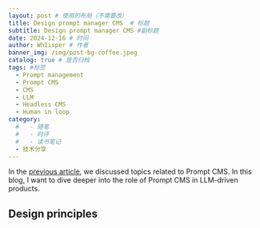 ```yaml
---
layout: post # 使用的布局（不需要改）
title: Design prompt manager CMS  # 标题
subtitle: Design prompt manager CMS #副标题
date: 2024-12-16 # 时间
author: Wh1isper # 作者
banner_img: /img/post-bg-coffee.jpeg
catalog: true # 是否归档
tags: #标签
  - Prompt management
  - Prompt CMS
  - CMS
  - LLM
  - Headless CMS
  - Human in loop
category:
  #   - 随笔
  #   - 时评
  #   - 读书笔记
  - 技术分享
---
```


In the [previous article](https://blog.wh1isper.top/2024/12/14/2024-12-15-human-in-loop/), we discussed topics related to Prompt CMS. In this blog, I want to dive deeper into the role of Prompt CMS in LLM-driven products.

## Design principles

